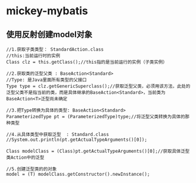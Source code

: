 # mickey-mybatis

## 使用反射创建model对象
    //1.获取子类类型： StandardAction.class
    //this:当前运行时的实例
    Class clz = this.getClass();//this指的是当前运行的实例（子类实例）

    //2.获取类的泛型父类 : BaseAction<Standard>
    //Type: 是Java里面所有类型的父接口
    Type type = clz.getGenericSuperclass();//获取泛型父类，必须用该方法，此处的泛型父类不是指当前的类，而是具体继承的BaseAction<Standard>，当前类为BaseAction<T>泛型尚未确定
    
    //3.把Type转换为具体的类型: BaseAction<Standard>
    ParameterizedType pt = (ParameterizedType)type;//将泛型父类转换为具体的那种类型
    
    //4.从具体类型中获取泛型  : Standard.class
    //System.out.println(pt.getActualTypeArguments()[0]);
    
    Class modelClass = (Class)pt.getActualTypeArguments()[0];//获取具体泛型类Action中的泛型
    
    //5.创建泛型类的的对象
    model = (T) modelClass.getConstructor().newInstance();





